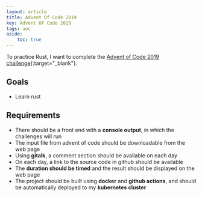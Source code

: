 ```yaml
---
layout: article
title: Advent Of Code 2019
key: Advent Of Code 2019
tags: aoc
aside:
    toc: true
---
```


To practice Rust, I want to complete the [Advent of Code 2019 challenge](https://adventofcode.com/2019){:target="_blank"}.

<!--more-->

## Goals

- Learn rust

## Requirements

- There should be a front end with a **console output**, in which the challenges will run
- The input file from advent of code should be downloadable from the web page
- Using **gitalk**, a comment section should be available on each day
- On each day, a link to the source code in github should be available
- The **duration should be timed** and the result should be displayed on the web page
- The project should be built using **docker** and **github actions**, and should be automatically deployed to my **kubernetes cluster**

